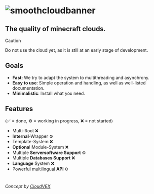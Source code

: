 # ![smoothcloudbanner](https://github.com/SmoothServices/SmoothCloud/assets/96041552/54521fde-d9bb-45af-bbb6-b984ccd25a6d)

## The quality of minecraft clouds.

> [!CAUTION]
> Do not use the cloud yet, as it is still at an early stage of development.

## Goals

- **Fast**: We try to adapt the system to multithreading and asynchrony.
- **Easy to use**: Simple operation and handling, as well as well-listed documentation.
- **Minimalistic**: Install what you need.

## Features

(✅ = done, ⚙️ = working in progress, ❌ = not started)

- Multi-Root ❌
- **Internal**-Wrapper ⚙️
- Template-System ❌
- **Optional** Module-System ❌
- Multiple **Serversoftware Support** ⚙️
- Multiple **Databases Support** ❌
- **Language** System ❌
- Powerful multilingual **API** ⚙️

# 

*Concept by [CloudVEX](https://github.com/CloudVEX)*

